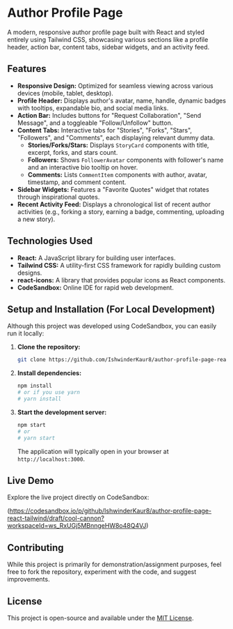 # Author Profile Page

A modern, responsive author profile page built with React and styled entirely using Tailwind CSS, showcasing various sections like a profile header, action bar, content tabs, sidebar widgets, and an activity feed.

## Features

* **Responsive Design:** Optimized for seamless viewing across various devices (mobile, tablet, desktop).
* **Profile Header:** Displays author's avatar, name, handle, dynamic badges with tooltips, expandable bio, and social media links.
* **Action Bar:** Includes buttons for "Request Collaboration", "Send Message", and a toggleable "Follow/Unfollow" button.
* **Content Tabs:** Interactive tabs for "Stories", "Forks", "Stars", "Followers", and "Comments", each displaying relevant dummy data.
    * **Stories/Forks/Stars:** Displays `StoryCard` components with title, excerpt, forks, and stars count.
    * **Followers:** Shows `FollowerAvatar` components with follower's name and an interactive bio tooltip on hover.
    * **Comments:** Lists `CommentItem` components with author, avatar, timestamp, and comment content.
* **Sidebar Widgets:** Features a "Favorite Quotes" widget that rotates through inspirational quotes.
* **Recent Activity Feed:** Displays a chronological list of recent author activities (e.g., forking a story, earning a badge, commenting, uploading a new story).

## Technologies Used

* **React:** A JavaScript library for building user interfaces.
* **Tailwind CSS:** A utility-first CSS framework for rapidly building custom designs.
* **react-icons:** A library that provides popular icons as React components.
* **CodeSandbox:** Online IDE for rapid web development.

## Setup and Installation (For Local Development)

Although this project was developed using CodeSandbox, you can easily run it locally:

1.  **Clone the repository:**
    ```bash
    git clone https://github.com/IshwinderKaur8/author-profile-page-react-tailwind.git
    ```

2.  **Install dependencies:**
    ```bash
    npm install
    # or if you use yarn
    # yarn install
    ```

3.  **Start the development server:**
    ```bash
    npm start
    # or
    # yarn start
    ```

    The application will typically open in your browser at `http://localhost:3000`.

## Live Demo

Explore the live project directly on CodeSandbox:

(https://codesandbox.io/p/github/IshwinderKaur8/author-profile-page-react-tailwind/draft/cool-cannon?workspaceId=ws_RxUGj5MBnngeHW8o48Q4VJ)

## Contributing

While this project is primarily for demonstration/assignment purposes, feel free to fork the repository, experiment with the code, and suggest improvements.

## License

This project is open-source and available under the [MIT License](https://opensource.org/licenses/MIT).
